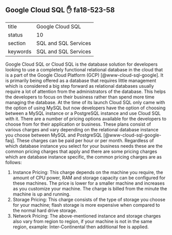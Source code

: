 ## Google Cloud SQL :hand: fa18-523-58


|          |                      |
| -------- | -------------------- |
| title    | Google Cloud SQL     | 
| status   | 10                   |
| section  | SQL and SQL Services |
| keywords | SQL and SQL Services |


Google Cloud SQL or Cloud SQL is the database solution for developers looking to use a completely functional relational database in the cloud that is a part of the Google Cloud Platform (GCP) [@www-cloud-sql-google]. It is primarily being offered as a database that requires little management which is considered a big step forward as relational databases usually require a lot of attention from the administrators of the database. This helps the developers to focus on their business rather than spend more time managing the database. At the time of its launch Cloud SQL only came with the option of using MySQL but now developers have the option of choosing between a MySQL instance or a PostgreSQL instance and use Cloud SQL with it. There are a number of pricing options available for the developers to choose from for their application or business. These plans consist of various charges and vary depending on the relational database instance you choose between MySQL and PostgreSQL [@www-cloud-sql-google-faq]. These charges can be paid per hour or per month. Regardless of which database instance you select for your business needs these are the common pricing charges that apply and there are some pricing charges which are database instance specific, the common pricing charges are as follows:

1. Instance Pricing: This charge depends on the machine you require, the amount of CPU power, RAM and storage capacity can be configured for these machines. The price is lower for a smaller machine and increases as you customize your machine. The charge is billed from the minute the machine is up and running.
2. Storage Pricing: This charge consists of the type of storage you choose for your machine; flash storage is more expensive when compared to the normal hard drive storage.
3. Network Pricing: The above-mentioned instance and storage charges also vary from region to region, if your machine is not in the same region, example: Inter-Continental then additional fee is applied.


      
